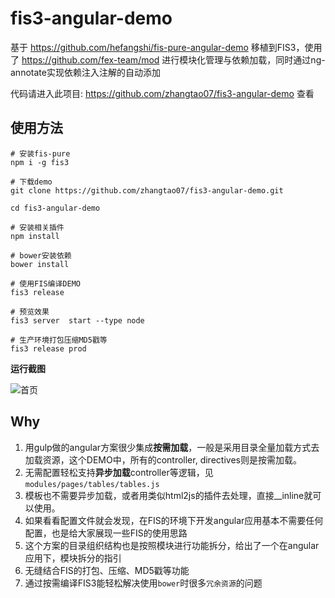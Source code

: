 fis3-angular-demo
===========================

基于 https://github.com/hefangshi/fis-pure-angular-demo 移植到FIS3，使用了 https://github.com/fex-team/mod 进行模块化管理与依赖加载，同时通过ng-annotate实现依赖注入注解的自动添加

代码请进入此项目: https://github.com/zhangtao07/fis3-angular-demo  查看

## 使用方法

```
# 安装fis-pure
npm i -g fis3

# 下载demo
git clone https://github.com/zhangtao07/fis3-angular-demo.git

cd fis3-angular-demo

# 安装相关插件
npm install 

# bower安装依赖
bower install

# 使用FIS编译DEMO
fis3 release 

# 预览效果
fis3 server  start --type node

# 生产环境打包压缩MD5戳等
fis3 release prod

```

**运行截图**

![首页](https://github.com/zhangtao07/fis3-angular-demo/raw/master/doc/pic.png)

## Why

1. 用gulp做的angular方案很少集成**按需加载**，一般是采用目录全量加载方式去加载资源，这个DEMO中，所有的controller, directives则是按需加载。
2. 无需配置轻松支持**异步加载**controller等逻辑，见`modules/pages/tables/tables.js`
3. 模板也不需要异步加载，或者用类似html2js的插件去处理，直接__inline就可以使用。
4. 如果看看配置文件就会发现，在FIS的环境下开发angular应用基本不需要任何配置，也是给大家展现一些FIS的使用思路
5. 这个方案的目录组织结构也是按照模块进行功能拆分，给出了一个在angular应用下，模块拆分的指引
6. 无缝结合FIS的打包、压缩、MD5戳等功能
7. 通过按需编译FIS3能轻松解决使用`bower`时很多`冗余资源`的问题
